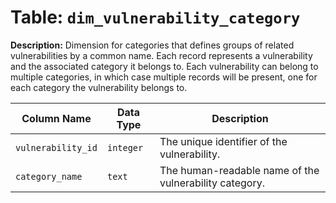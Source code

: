 # Table: `dim_vulnerability_category`

**Description:** Dimension for categories that defines groups of related vulnerabilities by a common name. Each record represents a vulnerability and the associated category it belongs to. Each vulnerability can belong to multiple categories, in which case multiple records will be present, one for each category the vulnerability belongs to.


| Column Name | Data Type | Description |
|-------------|-----------|-------------|
| `vulnerability_id` | `integer` | The unique identifier of the vulnerability. |
| `category_name` | `text` | The human-readable name of the vulnerability category. |